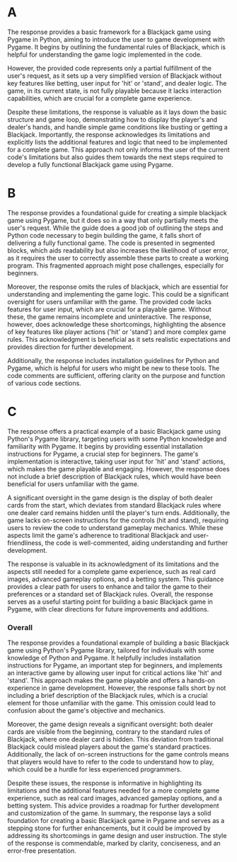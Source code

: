 # A
The response provides a basic framework for a Blackjack game using Pygame in Python, aiming to introduce the user to game development with Pygame. It begins by outlining the fundamental rules of Blackjack, which is helpful for understanding the game logic implemented in the code. 

However, the provided code represents only a partial fulfillment of the user's request, as it sets up a very simplified version of Blackjack without key features like betting, user input for 'hit' or 'stand', and dealer logic. The game, in its current state, is not fully playable because it lacks interaction capabilities, which are crucial for a complete game experience. 

Despite these limitations, the response is valuable as it lays down the basic structure and game loop, demonstrating how to display the player's and dealer's hands, and handle simple game conditions like busting or getting a Blackjack. Importantly, the response acknowledges its limitations and explicitly lists the additional features and logic that need to be implemented for a complete game. This approach not only informs the user of the current code's limitations but also guides them towards the next steps required to develop a fully functional Blackjack game using Pygame.


# B
The response provides a foundational guide for creating a simple blackjack game using Pygame, but it does so in a way that only partially meets the user's request. While the guide does a good job of outlining the steps and Python code necessary to begin building the game, it falls short of delivering a fully functional game. The code is presented in segmented blocks, which aids readability but also increases the likelihood of user error, as it requires the user to correctly assemble these parts to create a working program. This fragmented approach might pose challenges, especially for beginners.

Moreover, the response omits the rules of blackjack, which are essential for understanding and implementing the game logic. This could be a significant oversight for users unfamiliar with the game. The provided code lacks features for user input, which are crucial for a playable game. Without these, the game remains incomplete and uninteractive. The response, however, does acknowledge these shortcomings, highlighting the absence of key features like player actions ('hit' or 'stand') and more complex game rules. This acknowledgment is beneficial as it sets realistic expectations and provides direction for further development.

Additionally, the response includes installation guidelines for Python and Pygame, which is helpful for users who might be new to these tools. The code comments are sufficient, offering clarity on the purpose and function of various code sections. 




# C
The response offers a practical example of a basic Blackjack game using Python's Pygame library, targeting users with some Python knowledge and familiarity with Pygame. It begins by providing essential installation instructions for Pygame, a crucial step for beginners. The game's implementation is interactive, taking user input for 'hit' and 'stand' actions, which makes the game playable and engaging. However, the response does not include a brief description of Blackjack rules, which would have been beneficial for users unfamiliar with the game.

A significant oversight in the game design is the display of both dealer cards from the start, which deviates from standard Blackjack rules where one dealer card remains hidden until the player's turn ends. Additionally, the game lacks on-screen instructions for the controls (hit and stand), requiring users to review the code to understand gameplay mechanics. While these aspects limit the game's adherence to traditional Blackjack and user-friendliness, the code is well-commented, aiding understanding and further development.

The response is valuable in its acknowledgment of its limitations and the aspects still needed for a complete game experience, such as real card images, advanced gameplay options, and a betting system. This guidance provides a clear path for users to enhance and tailor the game to their preferences or a standard set of Blackjack rules. Overall, the response serves as a useful starting point for building a basic Blackjack game in Pygame, with clear directions for future improvements and additions.



### Overall
The response provides a foundational example of building a basic Blackjack game using Python's Pygame library, tailored for individuals with some knowledge of Python and Pygame. It helpfully includes installation instructions for Pygame, an important step for beginners, and implements an interactive game by allowing user input for critical actions like 'hit' and 'stand'. This approach makes the game playable and offers a hands-on experience in game development. However, the response falls short by not including a brief description of the Blackjack rules, which is a crucial element for those unfamiliar with the game. This omission could lead to confusion about the game's objective and mechanics.

Moreover, the game design reveals a significant oversight: both dealer cards are visible from the beginning, contrary to the standard rules of Blackjack, where one dealer card is hidden. This deviation from traditional Blackjack could mislead players about the game's standard practices. Additionally, the lack of on-screen instructions for the game controls means that players would have to refer to the code to understand how to play, which could be a hurdle for less experienced programmers.

Despite these issues, the response is informative in highlighting its limitations and the additional features needed for a more complete game experience, such as real card images, advanced gameplay options, and a betting system. This advice provides a roadmap for further development and customization of the game. In summary, the response lays a solid foundation for creating a basic Blackjack game in Pygame and serves as a stepping stone for further enhancements, but it could be improved by addressing its shortcomings in game design and user instruction. The style of the response is commendable, marked by clarity, conciseness, and an error-free presentation.
